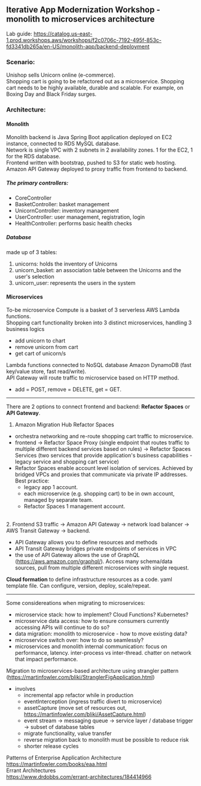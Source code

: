 ## Iterative App Modernization Workshop - monolith to microservices architecture

Lab guide: https://catalog.us-east-1.prod.workshops.aws/workshops/f2c0706c-7192-495f-853c-fd3341db265a/en-US/monolith-app/backend-deployment

### Scenario: 
Unishop sells Unicorn online (e-commerce). <br>
Shopping cart is going to be refactored out as a microservice. Shopping cart needs to be highly available, durable and scalable. For example, on Boxing Day and Black Friday surges.

### Architecture:
#### Monolith
Monolith backend is Java Spring Boot application deployed on EC2 instance, connected to RDS MySQL database. <br>
Network is single VPC with 2 subnets in 2 availability zones. 1 for the EC2, 1 for the RDS database. <br>
Frontend written with bootstrap, pushed to S3 for static web hosting. <br>
Amazon API Gateway deployed to proxy traffic from frontend to backend.

##### The primary controllers:
<ul>
<li>CoreController
<li>BasketController: basket management
<li>UnicornController: inventory management
<li>UserController: user management, registration, login
<li>HealthController: performs basic health checks
</ul>
	
##### Database 
made up of 3 tables:
<ol>
<li>unicorns: holds the inventory of Unicorns
<li>unicorn_basket: an association table between the Unicorns and the user's selection
<li>unicorn_user: represents the users in the system
</ol>
	
#### Microservices
To-be microservice Compute is a basket of 3 serverless AWS Lambda functions.<br>
 Shopping cart functionality broken into 3 distinct microservices, handling 3 business logics
- add unicorn to chart
- remove unicorn from cart
- get cart of unicorn/s <br>

Lambda functions connected to NoSQL database Amazon DynamoDB (fast key/value store, fast read/write). <br>
API Gateway will route traffic to microservice based on HTTP method. <br>
	<ul> 
		<li>add = POST, remove = DELETE, get = GET.
	</ul>
<hr>

There are 2 options to connect frontend and backend: **Refactor Spaces** or **API Gateway**. <br>

1. Amazon Migration Hub Refactor Spaces

- orchestra networking and re-route shopping cart traffic to microservice.
- frontend -> Refactor Space Proxy (single endpoint that routes traffic to multiple different backend services based on rules) -> Refactor Spaces Services (two services that provide application's business capabilities - legacy service and shopping cart service)
- Refactor Spaces enable account level isolation of services. Achieved by bridged VPCs and proxies that communicate via private IP addresses.
	Best practice: 
	- legacy app 1 account.
	- each microservice (e.g. shopping cart) to be in own account, managed by separate team.
	- Refactor Spaces 1 management account.
<br>
2. Frontend S3 traffic -> Amazon API Gateway -> network load balancer -> AWS Transit Gateway -> backend.
<br>

- API Gateway allows you to define resources and methods
- API Transit Gateway bridges private endpoints of services in VPC
- the use of API Gateway allows the use of GraphQL (https://aws.amazon.com/graphql/). Access many schema/data sources, pull from multiple different microservices with single request.

**Cloud formation** to define infrastructure resources as a code. yaml template file. Can configure, version, deploy, scale/repeat.
<hr>

Some considereations when migrating to microservices:
 - microservice stack: how to implement? Cloud Functions? Kubernetes?
 - microservice data access: how to ensure consumers currently accessing APIs will continue to do so?
 - data migration: monolith to microservice - how to move existing data?
 - microservice switch over: how to do so seamlessly?
 - microservices and monolith internal communication: focus on performance, latency. inter-process vs inter-thread. chatter on network that impact performance.

Migration to microservices-based architecture using strangler pattern (https://martinfowler.com/bliki/StranglerFigApplication.html)
 - involves 
	- incremental app refactor while in production
	- eventInterception (ingress traffic divert to microservice)
	- assetCapture (move set of resources out, https://martinfowler.com/bliki/AssetCapture.html)
	- event stream -> messaging queue -> service layer / database trigger -> subset of database tables
	- migrate functionality, value transfer
	- reverse migration back to monolith must be possible to reduce risk
	- shorter release cycles

Patterns of Enterprise Application Architecture<br>
https://martinfowler.com/books/eaa.html <br>
Errant Architectures<br>
https://www.drdobbs.com/errant-architectures/184414966
